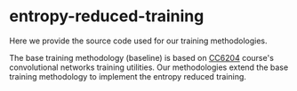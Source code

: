 # entropy-reduced-training

Here we provide the source code used for our training methodologies.

The base training methodology (baseline) is based on [CC6204](https://github.com/dccuchile/CC6204/blob/master/2020/tareas/tarea4/utils.py) course's convolutional networks training utilities. Our methodologies extend the base training methodology to implement the entropy reduced training.
